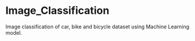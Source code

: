 # Image_Classification
Image classification of car, bike and bicycle dataset using Machine Learning model.
